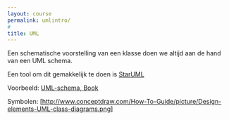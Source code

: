 ```yaml
---
layout: course
permalink: umlintro/
#
title: UML
---
```


Een schematische voorstelling van een klasse doen we altijd aan de hand van een UML schema.

Een tool om dit gemakkelijk te doen is [StarUML](http://staruml.io)

Voorbeeld:
[UML-schema, Book](https://i.stack.imgur.com/vCgMF.png)

Symbolen:
[http://www.conceptdraw.com/How-To-Guide/picture/Design-elements-UML-class-diagrams.png]
